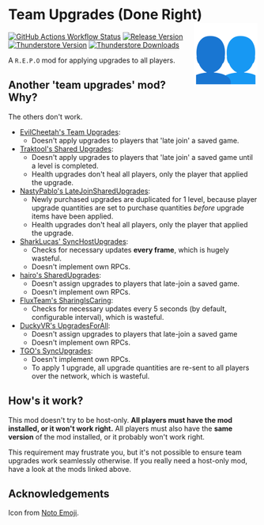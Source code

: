 # Team Upgrades (Done Right) [<img align="right" width="128" height="128" src="https://github.com/Lordfirespeed/repo-team-upgrades/raw/main/team-upgrades/assets/icons/icon.png">](https://thunderstore.io/c/repo/p/Lordfirespeed/Team_Upgrades/)

[![GitHub Actions Workflow Status](https://img.shields.io/github/actions/workflow/status/Lordfirespeed/repo-team-upgrades/build.yml?style=for-the-badge&logo=github)](https://github.com/Lordfirespeed/repo-team-upgrades/actions/workflows/build.yml)
[![Release Version](https://img.shields.io/github/v/release/Lordfirespeed/repo-team-upgrades?style=for-the-badge&logo=github)](https://github.com/Lordfirespeed/repo-team-upgrades/releases)
[![Thunderstore Version](https://img.shields.io/thunderstore/v/Lordfirespeed/Team_Upgrades?style=for-the-badge&logo=thunderstore&logoColor=white)](https://thunderstore.io/c/repo/p/Lordfirespeed/Team_Upgrades/)
[![Thunderstore Downloads](https://img.shields.io/thunderstore/dt/Lordfirespeed/Team_Upgrades?style=for-the-badge&logo=thunderstore&logoColor=white)](https://thunderstore.io/c/repo/p/Lordfirespeed/Team_Upgrades/)

A `R.E.P.O` mod for applying upgrades to all players.

## Another 'team upgrades' mod? Why?

The others don't work.

- [EvilCheetah's Team Upgrades](https://thunderstore.io/c/repo/p/EvilCheetah/TeamUpgrades/):
  - Doesn't apply upgrades to players that 'late join' a saved game.
- [Traktool's Shared Upgrades](https://thunderstore.io/c/repo/p/Traktool/SharedUpgrades/):
  - Doesn't apply upgrades to players that 'late join' a saved game until a level is completed.
  - Health upgrades don't heal all players, only the player that applied the upgrade.
- [NastyPablo's LateJoinSharedUpgrades](https://thunderstore.io/c/repo/p/NastyPablo/LateJoinSharedUpgradesByNastyPablo/):
  - Newly purchased upgrades are duplicated for 1 level, because player upgrade quantities are set to purchase quantities
    *before* upgrade items have been applied.
  - Health upgrades don't heal all players, only the player that applied the upgrade.
- [SharkLucas' SyncHostUpgrades](https://thunderstore.io/c/repo/p/SharkLucas/SyncHostUpgrades/):
  - Checks for necessary updates **every frame**, which is hugely wasteful.
  - Doesn't implement own RPCs.
- [hairo's SharedUpgrades](https://thunderstore.io/c/repo/p/hairo/SharedUpgrades/):
  - Doesn't assign upgrades to players that late-join a saved game.
  - Doesn't implement own RPCs.
- [FluxTeam's SharingIsCaring](https://thunderstore.io/c/repo/p/FluxTeam/SharingIsCaring/):
  - Checks for necessary updates every 5 seconds (by default, configurable interval), which is wasteful.
- [DuckyVR's UpgradesForAll](https://thunderstore.io/c/repo/p/DuckyVR/UpgradesForAll/):
  - Doesn't assign upgrades to players that late-join a saved game
  - Doesn't implement own RPCs.
- [TGO's SyncUpgrades](https://thunderstore.io/c/repo/p/TGO/SyncUpgrades/):
  - Doesn't implement own RPCs.
  - To apply 1 upgrade, all upgrade quantities are re-sent to all players over the network, which is wasteful.

## How's it work?

This mod doesn't try to be host-only.
**All players must have the mod installed, or it won't work right.**
All players must also have the **same version** of the mod installed, or it probably won't work right.

This requirement may frustrate you, but it's not possible to ensure team upgrades work seamlessly otherwise.
If you really need a host-only mod, have a look at the mods linked above.

## Acknowledgements

Icon from [Noto Emoji](https://github.com/googlefonts/noto-emoji/blob/main/png/512/emoji_u1f465.png).
